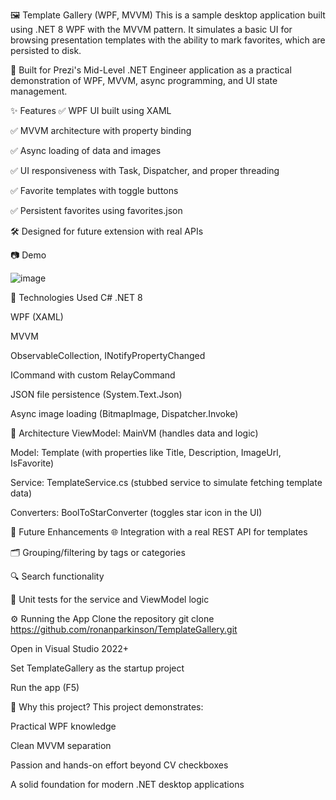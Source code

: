 🖼️ Template Gallery (WPF, MVVM)
This is a sample desktop application built using .NET 8 WPF with the MVVM pattern. It simulates a basic UI for browsing presentation templates with the ability to mark favorites, which are persisted to disk.

🧪 Built for Prezi's Mid-Level .NET Engineer application as a practical demonstration of WPF, MVVM, async programming, and UI state management.

✨ Features
✅ WPF UI built using XAML

✅ MVVM architecture with property binding

✅ Async loading of data and images

✅ UI responsiveness with Task, Dispatcher, and proper threading

✅ Favorite templates with toggle buttons

✅ Persistent favorites using favorites.json

🛠️ Designed for future extension with real APIs

📷 Demo

![image](https://github.com/user-attachments/assets/9ec724b5-fed4-4e88-9d42-dd9019048c54)


🧠 Technologies Used
C# .NET 8

WPF (XAML)

MVVM

ObservableCollection<T>, INotifyPropertyChanged

ICommand with custom RelayCommand

JSON file persistence (System.Text.Json)

Async image loading (BitmapImage, Dispatcher.Invoke)

📂 Architecture
ViewModel: MainVM (handles data and logic)

Model: Template (with properties like Title, Description, ImageUrl, IsFavorite)

Service: TemplateService.cs (stubbed service to simulate fetching template data)

Converters: BoolToStarConverter (toggles star icon in the UI)

🔄 Future Enhancements
🌐 Integration with a real REST API for templates

🗂️ Grouping/filtering by tags or categories

🔍 Search functionality

🧪 Unit tests for the service and ViewModel logic

⚙️ Running the App
Clone the repository
git clone https://github.com/ronanparkinson/TemplateGallery.git

Open in Visual Studio 2022+

Set TemplateGallery as the startup project

Run the app (F5)

🙋 Why this project?
This project demonstrates:

Practical WPF knowledge

Clean MVVM separation

Passion and hands-on effort beyond CV checkboxes

A solid foundation for modern .NET desktop applications
